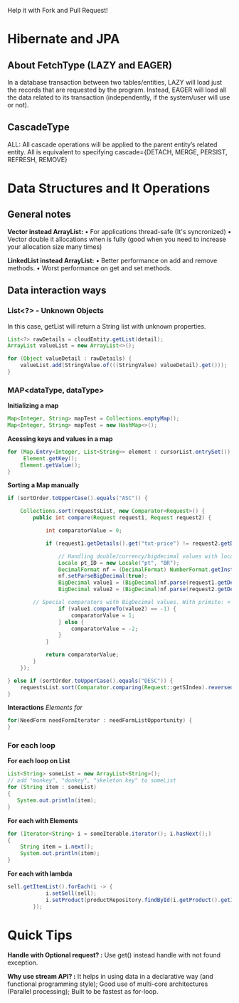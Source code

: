 
Help it with Fork and Pull Request!

# Hibernate and JPA

## About FetchType (LAZY and EAGER)
In a database transaction between two tables/entities, LAZY will load just the records that are requested by the program. Instead, EAGER will load all the data related to its transaction (independently, if the system/user will use or not).

## CascadeType
ALL: All cascade operations will be applied to the parent entity’s related entity. All is equivalent to specifying cascade={DETACH, MERGE, PERSIST, REFRESH, REMOVE}

# Data Structures and It Operations

## General notes
**Vector instead ArrayList:**
	• For applications thread-safe (It's syncronized)
	• Vector double it allocations  when is fully (good when you need to increase your allocation size many times)
	
**LinkedList instead ArrayList:**
	• Better performance on add and remove methods.
	• Worst performance on get and set methods.

## Data interaction ways

### List<?> - Unknown Objects
In this case, getList will return a String list with unknown properties.
```java
List<?> rawDetails = cloudEntity.getList(detail);
ArrayList valueList = new ArrayList<>();

for (Object valueDetail : rawDetails) {
    valueList.add(StringValue.of(((StringValue) valueDetail).get()));
}
```

### MAP<dataType, dataType>

**Initializing a map**
```java
Map<Integer, String> mapTest = Collections.emptyMap();
Map<Integer, String> mapTest = new HashMap<>();
```

**Acessing keys and values in a map**
```java
for (Map.Entry<Integer, List<String>> element : cursorList.entrySet()) {
     Element.getKey();
	Element.getValue();
}
```

**Sorting a Map manually**
```java
if (sortOrder.toUpperCase().equals("ASC")) {

    Collections.sort(requestsList, new Comparator<Request>() {
        public int compare(Request request1, Request request2) {

            int comparatorValue = 0;

            if (request1.getDetails().get("txt-price") != request2.getDetails().get("txt-price")) {

                // Handling double/currency/bigdecimal values with local
                Locale pt_ID = new Locale("pt", "BR");
                DecimalFormat nf = (DecimalFormat) NumberFormat.getInstance(pt_ID);
                nf.setParseBigDecimal(true);
                BigDecimal value1 = (BigDecimal)nf.parse(request1.getDetails().get("txt-price").get(0), new ParsePosition(0));
                BigDecimal value2 = (BigDecimal)nf.parse(request2.getDetails().get("txt-price").get(0), new ParsePosition(0));

		// Special comparators with BigDecimal values. With primite: < > <= >= ==
                if (value1.compareTo(value2) == -1) {
                    comparatorValue = 1;
                } else {
                    comparatorValue = -2;
                }
            }

            return comparatorValue;
        }
    });

} else if (sortOrder.toUpperCase().equals("DESC")) {
    requestsList.sort(Comparator.comparing(Request::getSIndex).reversed());
}
```

**Interactions**
_Elements for_
```java
for(NeedForm needFormIterator : needFormListOpportunity) {
}
```
### For each loop

**For each loop on List**

```java
List<String> someList = new ArrayList<String>();
// add "monkey", "donkey", "skeleton key" to someList
for (String item : someList) 
{
   System.out.println(item);
}
```

**For each with Elements**
```java
for (Iterator<String> i = someIterable.iterator(); i.hasNext();) 
{
	String item = i.next();
	System.out.println(item);
}
```

**For each with lambda**
```java
sell.getItemList().forEach(i -> {
            i.setSell(sell);
            i.setProduct(productRepository.findById(i.getProduct().getId()).get());
        });
```

# Quick Tips

**Handle with Optional<T> request? :** Use get() instead handle with not found exception.
	
**Why use stream API? :** It helps in using data in a declarative way (and functional programming style); Good use of multi-core architectures (Parallel processing); Built to be fastest as for-loop.
